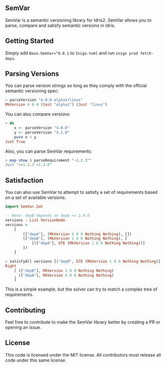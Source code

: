 
## SemVar

SemVar is a semantic versioning library for Idris2. SemVar allows you to parse, compare and satisfy semantic versions in Idris.

## Getting Started

Simply add `Base.SemVar=^0.0.1` to `Inigo.toml` and run `inigo prod fetch-deps`.

## Parsing Versions

You can parse version strings so long as they comply with the official semantic versioning spec:

```haskell
> parseVersion "4.0.0-alpha1+linux"
MkVersion 4 0 0 (Just "alpha1") (Just "linux")
```

You can also compare versions:

```haskell
> do
	x <- parseVersion "4.0.0"
	y <- parseVersion "4.1.0"
	pure x < y
Just True
```

Also, you can parse SemVar requirements:

```haskell
> map show $ parseRequirement "~1.2.3""
Just ">=1.2.3 <1.3.0"
```

## Satisfaction

You can also use SemVar to attempt to satisfy a set of requirements based on a set of available versions.

```haskell
import SemVar.Sat

-- Note: depB depends on depA >= 1.0.0
versions : List VersionNode
versions =
	[
		(["depA"], (MkVersion 4 0 0 Nothing Nothing), [])
		(["depB"], (MkVersion 1 0 0 Nothing Nothing), [
			[(["depA"], GTE (MkVersion 1 0 0 Nothing Nothing))]
		])
	]

> satisfyAll versions [("depB", GTE (MkVersion 1 0 0 Nothing Nothing)]
Right
	[ (["depB"], MkVersion 1 0 0 Nothing Nothing)
	, (["depA"], MkVersion 4 0 0 Nothing Nothing)
	]
```

This is a simple example, but the solver can try to match a complex tree of requirements.

## Contributing

Feel free to contribute to make the SemVar library better by creating a PR or opening an issue.

## License

This code is licensed under the MIT license. All contributors must release all code under this same license.
